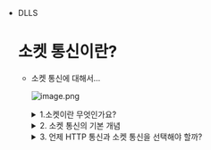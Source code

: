 - DLLS
    
    # 소켓 통신이란?
    
    - 소켓 통신에 대해서…
        
        ![image.png](https://prod-files-secure.s3.us-west-2.amazonaws.com/a6b22cb1-0923-4019-95a9-9a67b1a2bbea/d05c791c-9919-4a5d-84f5-70a4adb3db83/image.png)
        
        <details>
        <summary>1.소켓이란 무엇인가요?</summary>
        
        **소켓은 컴퓨터 네트워크에서 통신의 끝 점(= end point)을 의미** 
        이를 쉽게 이해하기 위해 전화기를 예로 들면..
        
        - 전화기 A와 전화기 B가 통화하려면 서로 연결이 되어야 함
        - 마찬가지로, 네트워크 통신에서는 컴퓨터 A와 컴퓨터 B가 데이터를 주고받기 위해 연결이 필요
        - 이때 연결을 담당하는 것이 바로 "소켓"임! 
        소켓은 컴퓨터의 IP 주소와 포트 번호로 이루어져 있으며, 
        소켓을 통해 두 컴퓨터가 서로 데이터를 주고받을 수 있음
        
        **1-1. HTTP 통신과 소켓 통신의 차이점은 ?**
        
        - 우리가 사용하는 FastAPI, Vue 등등은 전부 HTTP(80) 계열 
        프로토콜을 기반임 **(HTTP는 통신 규약=제약을 의미)**
        - HTTP (HyperText Transfer Protocol) 통신은 웹에서 데이터를 주고받기 위한 프로토콜로, 클라이언트(주로 웹 브라우저)와 서버 간의 요청(request)과 응답(response)을 기반으로 동작
        - HTTP 특징 ⇒ **단기 연결: HTTP는 요청-응답 기반의 프로토콜로, 클라이언트가 서버에 
        요청을 보내고 서버가 응답을 반환한 후 연결이 종료 됨.** 
        즉, HTTP는 stateless 프로토콜로 매 요청마다 새로운 연결을 설정하고 종료하는 방식
        - 텍스트 기반 프로토콜:  HTTP는 주로 텍스트 데이터를 전송하는 데 사용. 웹 페이지, 이미지, 파일 등의 데이터를 전송하는 데 적합함
        
        - 소켓은 HTTP 프로토콜에 제약을 받을 필요가 없다는 이점을 가짐
        - **서버와 클라이언트가 계속 연결을 유지하는 방식**이기 때문에 미디어 스트리밍과 같은 실시간으로 데이터를 주고 받는 상황에 사용 됨
        - **이벤트 기반 통신**: 소켓 통신은 비동기적으로 데이터를 주고받을 수 있음. 클라이언트와 서버는 필요할 때마다 데이터를 전송하고 받을 수 있으며, 이는 실시간 애플리케이션에 적합
        - **지속 연결 (Persistent Connection)**: 소켓 통신은 연결이 설정되면, 클라이언트와 서버 간에 지속적인 연결이 유지되기 때문에 지속적인 데이터 흐름이 가능
        
        ![image.png](https://prod-files-secure.s3.us-west-2.amazonaws.com/a6b22cb1-0923-4019-95a9-9a67b1a2bbea/6cf78063-93c6-42c0-b929-bd6b98a7f269/7cd0bad5-3439-4f49-bf2d-f54cf6483a2b.png)
        </details>
        

        
        <details>
        <summary> 2. 소켓 통신의 기본 개념 </summary>
        
        소켓 통신에는 두 가지 주요 역할이 있습니다:
        
        **서버 (Server)**: 데이터를 제공하거나 클라이언트의 요청을 처리하는 역할을 합니다.
        
        **클라이언트 (Client)**: 서버에 요청을 보내고 응답을 받는 역할을 합니다.
        
        **Q) 근데 우리가 알던 소켓 서버 클라이언트가 다른데??
        우리는 소켓 클라이언트에서 딥 러닝 연산을 수행하여 결과를 소켓 서버로 보내지 않나?**
        
        **A) 기능 상으로는 여러분이 이해하고 있는 것이 맞음 
        (클라이언트가 요청을 보내고, 서버는 요청에 대한 응답을 보내주고)
        하지만 강사님이 소켓 통신을 구현하는 과정에서 fastapi 부분에 넣은 것이 소켓 서버였기 
        때문에 자연스레 소켓 클라이언트 부분에서 연산을 실행하는 역할을 하게 된 것**
        
        **(만약 면접 때 물어본다면, 원래의 답을 말하고 강사님의 의도를 넣어 답을 하면 될 듯)** 
        
        **2-1 소켓의 구성 요소**
        
        소켓의 구성 요소로는 프로토콜, IP 주소, 포트 번호가 있음
        
        - 프로토콜
        
        프로토콜은 데이터 전송을 위한 표준 집합 규칙으로 
        
        주로 TCP/IP, UDP/IP 프로토콜을 사용
        
        - TCP/IP - 연결 설정 후 통신이 가능한 연결형 프로토콜
        
        신뢰성 있는 데이터 전송의 특징을 가짐 
        필요할 경우 데이터를 재전송 하며 데이터 경계의 구분이 없는 바이트 스트림(Byte-Stream) 서비스임
        
        - UDP/IP - 연결 설정 없이 통신이 가능한 비연결형 프로토콜
        
        TCP에 비해 신뢰성이 떨어지는 데이터 전송의 특징을 가지고 있음 
        데이터를 재 전송하지 않으며, 데이터 경계를 구분하는 데이터그램(Datagram) 서비스임 
        
        - IP 주소 (송/수신 측)
        
        IP 주소는 서버 장비 또는 네트워크 장비(호스트)를 주소로 표현한 것. 
        IP 주소는 호스트 마다 하나 씩 있으며 고유한 특성을 가짐
        
        - 포트 번호 (송/수신 측)
        
        포트 번호는 통신을 사용하는 어플리케이션을 식별하는 번호 
        포트는 65535까지 사용할 수 있지만, 사용자가 사용할 수 있는 포트는 1024 ~ 65535까지 사용할 수 있음
        </details>
        
        

        <details>
        <summary> 3. 언제 HTTP 통신과 소켓 통신을 선택해야 할까? </summary>

        **HTTP 통신**을 사용해야 할 때:
            - 웹 페이지를 로드하거나 RESTful API를 호출할 때
            - 요청과 응답이 명확하게 구분되는 작업(예: 데이터 조회, 업데이트 등)
            - 클라이언트-서버 간의 통신이 빈번하지 않고, 각 요청이 독립적인 경우
        
        **소켓 통신**을 사용해야 할 때:
            - 실시간 데이터를 주고받아야 하는 애플리케이션 (예: 채팅, 온라인 게임)
            - 클라이언트와 서버 간의 지속적인 연결이 필요한 경우
            - 이진 데이터를 효율적으로 전송해야 할 때 (예: 스트리밍)
        </details>
    
        

        
